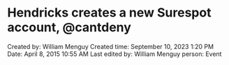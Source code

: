 # Hendricks creates a new Surespot account, @cantdeny

Created by: William Menguy
Created time: September 10, 2023 1:20 PM
Date: April 8, 2015 10:55 AM
Last edited by: William Menguy
person: Event